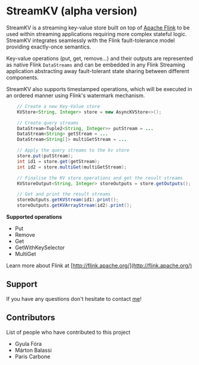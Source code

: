 # StreamKV (alpha version)

StreamKV is a streaming key-value store built on top of [Apache Flink](http://flink.apache.org/) to be used within streaming applications requiring more complex stateful logic. StreamKV integrates seamlessly with the Flink fault-tolerance model providing exactly-once semantics.

Key-value operations (put, get, remove...) and their outputs are represented as native Flink `DataStreams` and can be embedded in any Flink Streaming application abstracting away fault-tolerant state sharing between different components. 

StreamKV also supports timestamped operations, which will be executed in an ordered manner using Flink's watermark mechanism.

```java
	// Create a new Key-Value store
	KVStore<String, Integer> store = new AsyncKVStore<>();

	// Create query streams
	DataStream<Tuple2<String, Integer>> putStream = ...
	DataStream<String> getStream = ...
	DataStream<String[]> multiGetStream = ...

	// Apply the query streams to the kv store
	store.put(putStream);
	int id1 = store.get(getStream);
    int id2 = store.multiGet(multiGetStream);

	// Finalise the KV store operations and get the result streams
	KVStoreOutput<String, Integer> storeOutputs = store.getOutputs();

	// Get and print the result streams
	storeOutputs.getKVStream(id1).print();
	storeOutputs.getKVArrayStream(id2).print();
```

**Supported operations**
* Put
* Remove
* Get
* GetWithKeySelector
* MultiGet

Learn more about Flink at [http://flink.apache.org/](http://flink.apache.org/)

## Support

If you have any questions don't hesitate to contact [me](mailto:gyfora@apache.org)!

## Contributors

List of people who have contributed to this project
* Gyula Fóra
* Márton Balassi
* Paris Carbone
